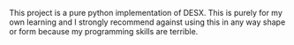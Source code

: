This project is a pure python implementation of DESX. 
This is purely for my own learning and I strongly recommend against using this
in any way shape or form because my programming skills are terrible.